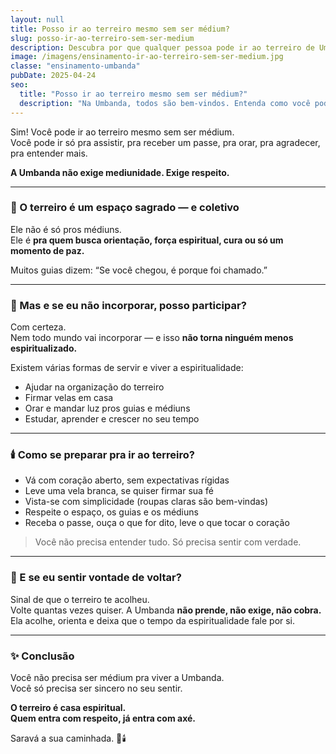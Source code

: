 ```yaml
---
layout: null
title: Posso ir ao terreiro mesmo sem ser médium?
slug: posso-ir-ao-terreiro-sem-ser-medium
description: Descubra por que qualquer pessoa pode ir ao terreiro de Umbanda, mesmo sem ter mediunidade ou compromisso com a religião.
image: /imagens/ensinamento-ir-ao-terreiro-sem-ser-medium.jpg
classe: "ensinamento-umbanda"
pubDate: 2025-04-24
seo:
  title: "Posso ir ao terreiro mesmo sem ser médium?"
  description: "Na Umbanda, todos são bem-vindos. Entenda como você pode participar de uma gira mesmo sem desenvolver a mediunidade."
---
```

Sim! Você pode ir ao terreiro mesmo sem ser médium.  
Você pode ir só pra assistir, pra receber um passe, pra orar, pra agradecer, pra entender mais.

**A Umbanda não exige mediunidade. Exige respeito.**

---

### 🌿 O terreiro é um espaço sagrado — e coletivo

Ele não é só pros médiuns.  
Ele é **pra quem busca orientação, força espiritual, cura ou só um momento de paz.**

Muitos guias dizem: “Se você chegou, é porque foi chamado.”

---

### 🧿 Mas e se eu não incorporar, posso participar?

Com certeza.  
Nem todo mundo vai incorporar — e isso **não torna ninguém menos espiritualizado.**

Existem várias formas de servir e viver a espiritualidade:

- Ajudar na organização do terreiro  
- Firmar velas em casa  
- Orar e mandar luz pros guias e médiuns  
- Estudar, aprender e crescer no seu tempo

---

### 🕯️ Como se preparar pra ir ao terreiro?

- Vá com coração aberto, sem expectativas rígidas  
- Leve uma vela branca, se quiser firmar sua fé  
- Vista-se com simplicidade (roupas claras são bem-vindas)  
- Respeite o espaço, os guias e os médiuns  
- Receba o passe, ouça o que for dito, leve o que tocar o coração

> Você não precisa entender tudo. Só precisa sentir com verdade.

---

### 🌼 E se eu sentir vontade de voltar?

Sinal de que o terreiro te acolheu.  
Volte quantas vezes quiser. A Umbanda **não prende, não exige, não cobra.**  
Ela acolhe, orienta e deixa que o tempo da espiritualidade fale por si.

---

### ✨ Conclusão

Você não precisa ser médium pra viver a Umbanda.  
Você só precisa ser sincero no seu sentir.

**O terreiro é casa espiritual.  
Quem entra com respeito, já entra com axé.**

Saravá a sua caminhada. 🌿🕯️
